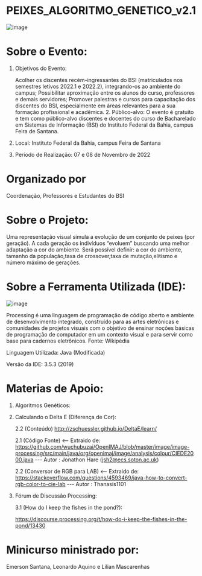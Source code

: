 # PEIXES_ALGORITMO_GENETICO_v2.1

![image](https://user-images.githubusercontent.com/55332384/200191165-892e456d-0b9a-4bd5-8d27-efbfc49efc5e.png)

 # Sobre o Evento:
 1. Objetivos do Evento: 

    Acolher os discentes recém-ingressantes do BSI (matriculados nos semestres letivos 2022.1 e 2022.2), integrando-os ao ambiente do campus; 
    Possibilitar aproximação entre os alunos do curso, professores e demais servidores; 
    Promover palestras e cursos para capacitação dos discentes do BSI, especialmente em áreas relevantes para a sua formação profissional e acadêmica. 
    2. Público-alvo: O evento é gratuito e tem como público-alvo discentes e docentes do curso de Bacharelado em Sistemas de Informação (BSI) do Instituto Federal da   Bahia, campus Feira de Santana.

 3. Local: Instituto Federal da Bahia, campus Feira de Santana 

 4. Período de Realização: 07 e 08 de Novembro de 2022
 
 # Organizado por
  Coordenação, Professores e Estudantes do BSI

 # Sobre o Projeto:
 
 Uma  representação visual simula a evolução de um conjunto de peixes (por geração).
 A cada geração os indivíduos “evoluem” buscando uma melhor adaptação a cor do ambiente.
 Será possível definir: a cor do ambiente, tamanho da população,taxa de crossover,taxa de mutação,elitismo e número máximo de gerações.
 
# Sobre a Ferramenta Utilizada (IDE):
![image](https://user-images.githubusercontent.com/55332384/200576556-41603a74-7f4b-46a5-bfe2-ecf273f6a7ee.png)


Processing é uma linguagem de programação de código aberto e ambiente de desenvolvimento integrado, construído para as artes eletrônicas e comunidades de projetos visuais com o objetivo de ensinar noções básicas de programação de computador em um contexto visual e para servir como base para cadernos eletrônicos.
Fonte: Wikipédia

Linguagem Utilizada: Java (Modificada)

Versão da IDE: 3.5.3 (2019)

# Materias de Apoio:
1. Algoritmos Genéticos:

2. Calculando o Delta E (Diferença de Cor):

    2.2 (Conteúdo) http://zschuessler.github.io/DeltaE/learn/
 
    2.1 (Código Fonte) <-- Extraido de: https://github.com/wuchubuzai/OpenIMAJ/blob/master/image/image-processing/src/main/java/org/openimaj/image/analysis/colour/CIEDE2000.java  --- Autor : Jonathon Hare (jsh2@ecs.soton.ac.uk)
    
    2.2 (Conversor de RGB para LAB) <--  Extraido de: https://stackoverflow.com/questions/4593469/java-how-to-convert-rgb-color-to-cie-lab  --- Autor : Thanasis1101
3. Fórum de Discussão Processing:

    3.1 (How do I keep the fishes in the pond?): 
    
    https://discourse.processing.org/t/how-do-i-keep-the-fishes-in-the-pond/13430
    
# Minicurso ministrado por:

Emerson Santana, Leonardo Aquino e Lilian Mascarenhas

